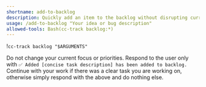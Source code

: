 ```yaml
---
shortname: add-to-backlog
description: Quickly add an item to the backlog without disrupting current work
usage: /add-to-backlog "Your idea or bug description"
allowed-tools: Bash(cc-track backlog:*)
---
```


!`cc-track backlog "$ARGUMENTS"`

Do not change your current focus or priorities. Respond to the user only with `✅ Added [concise task description] has been added to backlog.` Continue with your work if there was a clear task you are working on, otherwise simply respond with the above and do nothing else.